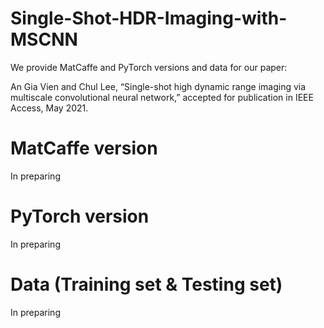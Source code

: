 # Single-Shot-HDR-Imaging-with-MSCNN

We provide MatCaffe and PyTorch versions and data for our paper:

An Gia Vien and Chul Lee, “Single-shot high dynamic range imaging via multiscale convolutional neural network,” accepted for publication in IEEE Access, May 2021.

# MatCaffe version
In preparing

# PyTorch version
In preparing

# Data (Training set & Testing set)
In preparing
